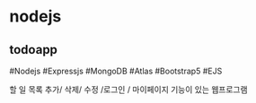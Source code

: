# nodejs

## todoapp
#Nodejs #Expressjs #MongoDB #Atlas #Bootstrap5 #EJS

할 일 목록 추가/ 삭제/ 수정 /로그인 / 마이페이지 기능이 있는 웹프로그램
